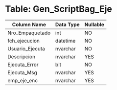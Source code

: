 # Table: Gen_ScriptBag_Eje

| Column Name | Data Type | Nullable |
|-------------|-----------|----------|
| Nro_Empaquetado | int | NO |
| fch_ejecucion | datetime | NO |
| Usuario_Ejecuta | nvarchar | NO |
| Descripcion | nvarchar | YES |
| Ejecuta_Error | bit | NO |
| Ejecuta_Msg | nvarchar | YES |
| emp_eje_enc | nvarchar | YES |
